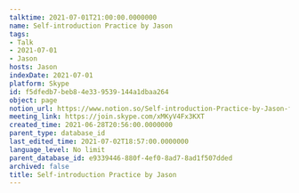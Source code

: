 ```yaml
---
talktime: 2021-07-01T21:00:00.0000000
name: Self-introduction Practice by Jason
tags:
- Talk
- 2021-07-01
- Jason
hosts: Jason
indexDate: 2021-07-01
platform: Skype
id: f5dfedb7-beb8-4e33-9539-144a1dbaa264
object: page
notion_url: https://www.notion.so/Self-introduction-Practice-by-Jason-f5dfedb7beb84e339539144a1dbaa264
meeting_link: https://join.skype.com/xMKyV4Fx3KXT
created_time: 2021-06-28T20:56:00.0000000
parent_type: database_id
last_edited_time: 2021-07-02T18:57:00.0000000
language_level: No limit
parent_database_id: e9339446-880f-4ef0-8ad7-8ad1f507dded
archived: false
title: Self-introduction Practice by Jason
---
```







